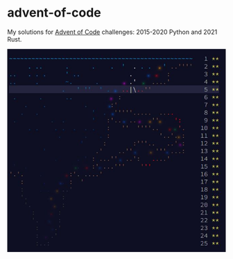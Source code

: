 # advent-of-code
My solutions for [Advent of Code](https://adventofcode.com/) challenges:
2015-2020 Python and
2021 Rust.

![demo](adventofcode.jpg)
